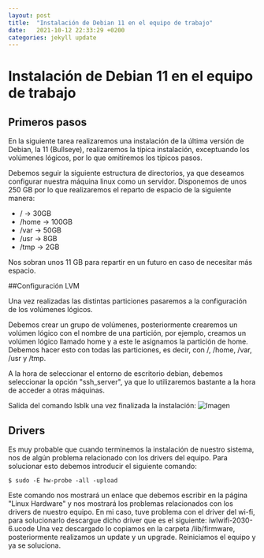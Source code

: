 ```yaml
---
layout: post
title:  "Instalación de Debian 11 en el equipo de trabajo"
date:   2021-10-12 22:33:29 +0200
categories: jekyll update
---
```


# Instalación de Debian 11 en el equipo de trabajo
## Primeros pasos

En la siguiente tarea realizaremos una instalación de la última versión de Debian, la 11 (Bullseye), realizaremos la típica instalación, exceptuando los volúmenes lógicos, por lo que omitiremos los típicos pasos.

Debemos seguir la siguiente estructura de directorios, ya que deseamos configurar nuestra máquina linux como un servidor.
Disponemos de unos 250 GB por lo que realizaremos el reparto de espacio de la siguiente manera:

- / → 30GB
- /home → 100GB
- /var → 50GB
- /usr → 8GB
- /tmp → 2GB

Nos sobran unos 11 GB para repartir en un futuro en caso de necesitar más espacio.


##Configuración LVM

Una vez realizadas las distintas particiones pasaremos a la configuración de los volúmenes lógicos.

Debemos crear un grupo de volúmenes, posteriormente crearemos un volúmen lógico con el nombre de una partición, por ejemplo, creamos un volúmen lógico llamado home y a este le asignamos la partición de home. Debemos hacer esto con todas las particiones, es decir, con /, /home, /var, /usr y /tmp.

A la hora de seleccionar el entorno de escritorio debian, debemos seleccionar la opción "ssh_server", ya que lo utilizaremos bastante a la hora de acceder a otras máquinas.

Salida del comando lsblk una vez finalizada la instalación:
![Imagen](https://dit.gonzalonazareno.org/redmine/attachments/download/32599/lsblk.png)

## Drivers

Es muy probable que cuando terminemos la instalación de nuestro sistema, nos de algún problema relacionado con los drivers del equipo.
Para solucionar esto debemos introducir el siguiente comando:

`$ sudo -E hw-probe -all -upload`


Este comando nos mostrará un enlace que debemos escribir en la página "Linux Hardware" y nos mostrará los problemas relacionados con los drivers de nuestro equipo.
En mi caso, tuve problema con el driver del wi-fi, para solucionarlo descargue dicho driver que es el siguiente:
iwlwifi-2030-6.ucode
Una vez descargado lo copiamos en la carpeta /lib/firmware, posteriormente realizamos un update y un upgrade. Reiniciamos el equipo y ya se soluciona.